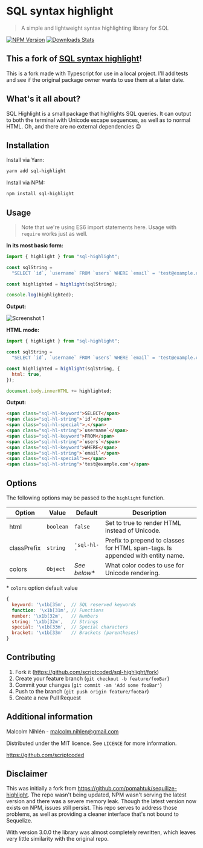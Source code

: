 # SQL syntax highlight

> A simple and lightweight syntax highlighting library for SQL

[![NPM Version][npm-image]][npm-url]
[![Downloads Stats][npm-downloads]][npm-url]

## This a fork of [SQL syntax highlight](https://github.com/scriptcoded/sql-highlight)!

This is a fork made with Typescript for use in a local project. I'll add tests and see if the
original package owner wants to use them at a later date.

## What's it all about?

SQL Highlight is a small package that highlights SQL queries. It can output to
both the terminal with Unicode escape sequences, as well as to normal HTML. Oh,
and there are no external dependencies 😉

## Installation

Install via Yarn:

```bash
yarn add sql-highlight
```

Install via NPM:

```bash
npm install sql-highlight
```

## Usage

> Note that we're using ES6 import statements here. Usage with `require` works
> just as well.

**In its most basic form:**

```js
import { highlight } from "sql-highlight";

const sqlString =
  "SELECT `id`, `username` FROM `users` WHERE `email` = 'test@example.com'";

const highlighted = highlight(sqlString);

console.log(highlighted);
```

**Output:**

![Screenshot 1](screenshot1.png)

**HTML mode:**

```js
import { highlight } from "sql-highlight";

const sqlString =
  "SELECT `id`, `username` FROM `users` WHERE `email` = 'test@example.com'";

const highlighted = highlight(sqlString, {
  html: true,
});

document.body.innerHTML += highlighted;
```

**Output:**

```html
<span class="sql-hl-keyword">SELECT</span>
<span class="sql-hl-string">`id`</span>
<span class="sql-hl-special">,</span>
<span class="sql-hl-string">`username`</span>
<span class="sql-hl-keyword">FROM</span>
<span class="sql-hl-string">`users`</span>
<span class="sql-hl-keyword">WHERE</span>
<span class="sql-hl-string">`email`</span>
<span class="sql-hl-special">=</span>
<span class="sql-hl-string">'test@example.com'</span>
```

## Options

The following options may be passed to the `highlight` function.

| Option      | Value     | Default       | Description                                                                    |
| ----------- | --------- | ------------- | ------------------------------------------------------------------------------ |
| html        | `boolean` | `false`       | Set to true to render HTML instead of Unicode.                                 |
| classPrefix | `string`  | `'sql-hl-'`   | Prefix to prepend to classes for HTML span-tags. Is appended with entity name. |
| colors      | `Object`  | _See below_\* | What color codes to use for Unicode rendering.                                 |

\* `colors` option default value

```js
{
  keyword: '\x1b[35m',  // SQL reserved keywords
  function: '\x1b[31m', // Functions
  number: '\x1b[32m',   // Numbers
  string: '\x1b[32m',   // Strings
  special: '\x1b[33m',  // Special characters
  bracket: '\x1b[33m'   // Brackets (parentheses)
}
```

## Contributing

1. Fork it (<https://github.com/scriptcoded/sql-highlight/fork>)
2. Create your feature branch (`git checkout -b feature/fooBar`)
3. Commit your changes (`git commit -am 'Add some fooBar'`)
4. Push to the branch (`git push origin feature/fooBar`)
5. Create a new Pull Request

## Additional information

Malcolm Nihlén - malcolm.nihlen@gmail.com

Distributed under the MIT licence. See `LICENCE` for more information.

https://github.com/scriptcoded

## Disclaimer

This was initially a fork from https://github.com/pomahtuk/sequilize-highlight.
The repo wasn't being updated, NPM wasn't serving the latest version and there
was a severe memory leak. Though the latest version now exists on NPM, issues
still persist. This repo serves to address those problems, as well as providing
a cleaner interface that's not bound to Sequelize.

With version 3.0.0 the library was almost completely rewritten, which leaves
very little similarity with the original repo.

[npm-image]: https://img.shields.io/npm/v/sql-highlight.svg
[npm-url]: https://npmjs.org/package/sql-highlight
[npm-downloads]: https://img.shields.io/npm/dm/sql-highlight.svg

